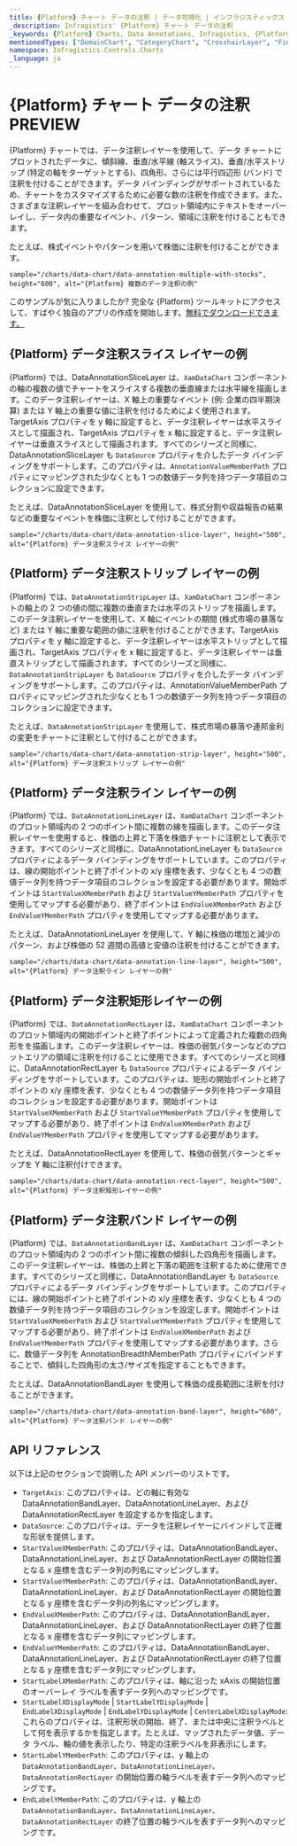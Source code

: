 ```yaml
---
title: {Platform} チャート データの注釈 | データ可視化 | インフラジスティックス
_description: Infragistics' {Platform} チャート データの注釈
_keywords: {Platform} Charts, Data Annotations, Infragistics, {Platform} チャート, データの注釈, インフラジスティックス
mentionedTypes: ["DomainChart", "CategoryChart", "CrosshairLayer", "FinalValueLayer", "CalloutLayer"]
namespace: Infragistics.Controls.Charts
_language: ja
---
```


# {Platform} チャート データの注釈 <label>PREVIEW</label>

{Platform} チャートでは、データ注釈レイヤーを使用して、データ チャートにプロットされたデータに、傾斜線、垂直/水平線 (軸スライス)、垂直/水平ストリップ (特定の軸をターゲットとする)、四角形、さらには平行四辺形 (バンド) で注釈を付けることができます。データ バインディングがサポートされているため、チャートをカスタマイズするために必要な数の注釈を作成できます。また、さまざまな注釈レイヤーを組み合わせて、プロット領域内にテキストをオーバーレイし、データ内の重要なイベント、パターン、領域に注釈を付けることもできます。

たとえば、株式イベントやパターンを用いて株価に注釈を付けることができます。

`sample="/charts/data-chart/data-annotation-multiple-with-stocks", height="600", alt="{Platform} 複数のデータ注釈の例"`

このサンプルが気に入りましたか? 完全な {Platform} ツールキットにアクセスして、すばやく独自のアプリの作成を開始します。<a href="{environment:infragisticsBaseUrl}/products/{ProductSpinal}/download">無料でダウンロードできます。</a>

## {Platform} データ注釈スライス レイヤーの例

{Platform} では、DataAnnotationSliceLayer は、`XamDataChart` コンポーネントの軸の複数の値でチャートをスライスする複数の垂直線または水平線を描画します。このデータ注釈レイヤーは、X 軸上の重要なイベント (例: 企業の四半期決算) または Y 軸上の重要な値に注釈を付けるためによく使用されます。TargetAxis プロパティを y 軸に設定すると、データ注釈レイヤーは水平スライスとして描画され、TargetAxis プロパティを x 軸に設定すると、データ注釈レイヤーは垂直スライスとして描画されます。すべてのシリーズと同様に、DataAnnotationSliceLayer も `DataSource` プロパティを介したデータ バインディングをサポートします。このプロパティは、`AnnotationValueMemberPath` プロパティにマッピングされた少なくとも 1 つの数値データ列を持つデータ項目のコレクションに設定できます。 

たとえば、DataAnnotationSliceLayer を使用して、株式分割や収益報告の結果などの重要なイベントを株価に注釈として付けることができます。

`sample="/charts/data-chart/data-annotation-slice-layer", height="500", alt="{Platform} データ注釈スライス レイヤーの例"`

<div class="divider--half"></div>

## {Platform} データ注釈ストリップ レイヤーの例

{Platform} では、`DataAnnotationStripLayer` は、`XamDataChart` コンポーネントの軸上の 2 つの値の間に複数の垂直または水平のストリップを描画します。このデータ注釈レイヤーを使用して、X 軸にイベントの期間 (株式市場の暴落など) または Y 軸に重要な範囲の値に注釈を付けることができます。TargetAxis プロパティを y 軸に設定すると、データ注釈レイヤーは水平ストリップとして描画され、TargetAxis プロパティを x 軸に設定すると、データ注釈レイヤーは垂直ストリップとして描画されます。すべてのシリーズと同様に、`DataAnnotationStripLayer` も `DataSource` プロパティを介したデータ バインディングをサポートします。このプロパティは、AnnotationValueMemberPath プロパティにマッピングされた少なくとも 1 つの数値データ列を持つデータ項目のコレクションに設定できます。 

たとえば、`DataAnnotationStripLayer` を使用して、株式市場の暴落や連邦金利の変更をチャートに注釈として付けることができます。

`sample="/charts/data-chart/data-annotation-strip-layer", height="500", alt="{Platform} データ注釈ストリップ レイヤーの例"`

<div class="divider--half"></div>

## {Platform} データ注釈ライン レイヤーの例

{Platform} では、`DataAnnotationLineLayer` は、`XamDataChart` コンポーネントのプロット領域内の 2 つのポイント間に複数の線を描画します。このデータ注釈レイヤーを使用すると、株価の上昇と下落を株価チャートに注釈として表示できます。すべてのシリーズと同様に、DataAnnotationLineLayer も `DataSource` プロパティによるデータ バインディングをサポートしています。このプロパティは、線の開始ポイントと終了ポイントの x/y 座標を表す、少なくとも 4 つの数値データ列を持つデータ項目のコレクションを設定する必要があります。開始ポイントは `StartValueXMemberPath` および `StartValueYMemberPath` プロパティを使用してマップする必要があり、終了ポイントは `EndValueXMemberPath` および `EndValueYMemberPath` プロパティを使用してマップする必要があります。

たとえば、DataAnnotationLineLayer を使用して、Y 軸に株価の増加と減少のパターン、および株価の 52 週間の高値と安値の注釈を付けることができます。

`sample="/charts/data-chart/data-annotation-line-layer", height="500", alt="{Platform} データ注釈ライン レイヤーの例"`

<div class="divider--half"></div>

## {Platform} データ注釈矩形レイヤーの例

{Platform} では、`DataAnnotationRectLayer` は、`XamDataChart` コンポーネントのプロット領域内の開始ポイントと終了ポイントによって定義された複数の四角形をを描画します。このデータ注釈レイヤーは、株価の弱気パターンなどのプロットエリアの領域に注釈を付けることに使用できます。すべてのシリーズと同様に、DataAnnotationRectLayer も `DataSource` プロパティによるデータ バインディングをサポートしています。このプロパティは、矩形の開始ポイントと終了ポイントの x/y 座標を表す、少なくとも 4 つの数値データ列を持つデータ項目のコレクションを設定する必要があります。開始ポイントは `StartValueXMemberPath` および `StartValueYMemberPath` プロパティを使用してマップする必要があり、終了ポイントは `EndValueXMemberPath` および `EndValueYMemberPath` プロパティを使用してマップする必要があります。

たとえば、DataAnnotationRectLayer を使用して、株価の弱気パターンとギャップを Y 軸に注釈付けできます。

`sample="/charts/data-chart/data-annotation-rect-layer", height="500", alt="{Platform} データ注釈矩形レイヤーの例"`

<div class="divider--half"></div>

## {Platform} データ注釈バンド レイヤーの例

{Platform} では、`DataAnnotationBandLayer` は、`XamDataChart` コンポーネントのプロット領域内の 2 つのポイント間に複数の傾斜した四角形を描画します。このデータ注釈レイヤーは、株価の上昇と下落の範囲を注釈するために使用できます。すべてのシリーズと同様に、DataAnnotationBandLayer も `DataSource` プロパティによるデータ バインディングをサポートしています。このプロパティには、線の開始ポイントと終了ポイントの x/y 座標を表す、少なくとも 4 つの数値データ列を持つデータ項目のコレクションを設定します。開始ポイントは `StartValueXMemberPath` および `StartValueYMemberPath` プロパティを使用してマップする必要があり、終了ポイントは `EndValueXMemberPath` および `EndValueYMemberPath` プロパティを使用してマップする必要があります。さらに、数値データ列を AnnotationBreadthMemberPath プロパティにバインドすることで、傾斜した四角形の太さ/サイズを指定することもできます。

たとえば、DataAnnotationBandLayer を使用して株価の成長範囲に注釈を付けることができます。

`sample="/charts/data-chart/data-annotation-band-layer", height="600", alt="{Platform} データ注釈バンド レイヤーの例"`

<div class="divider--half"></div>

## API リファレンス

以下は上記のセクションで説明した API メンバーのリストです。

- `TargetAxis`: このプロパティは、どの軸に有効な DataAnnotationBandLayer、DataAnnotationLineLayer、および DataAnnotationRectLayer を設定するかを指定します。
- `DataSource`: このプロパティは、データを注釈レイヤーにバインドして正確な形状を提供します。
- `StartValueXMemberPath`: このプロパティは、DataAnnotationBandLayer、DataAnnotationLineLayer、および DataAnnotationRectLayer の開始位置となる x 座標を含むデータ列の列名にマッピングします。
- `StartValueYMemberPath`: このプロパティは、DataAnnotationBandLayer、DataAnnotationLineLayer、および DataAnnotationRectLayer の開始位置となる y 座標を含むデータ列の列名にマッピングします。
- `EndValueXMemberPath`: このプロパティは、DataAnnotationBandLayer、DataAnnotationLineLayer、および DataAnnotationRectLayer の終了位置となる x 座標を含むデータ列にマッピングします。
- `EndValueYMemberPath`: このプロパティは、DataAnnotationBandLayer、DataAnnotationLineLayer、および DataAnnotationRectLayer の終了位置となる y 座標を含むデータ列にマッピングします。
- `StartLabelXMemberPath`: このプロパティは、軸に沿った xAxis の開始位置のオーバーレイ ラベルを表すデータ列へのマッピングです。
- `StartLabelXDisplayMode` | `StartLabelYDisplayMode` | `EndLabelXDisplayMode` | `EndLabelYDisplayMode` | `CenterLabelXDisplayMode`: これらのプロパティは、注釈形状の開始、終了、または中央に注釈ラベルとして何を表示するかを指定します。たとえば、マップされたデータ値、データ ラベル、軸の値を表示したり、特定の注釈ラベルを非表示にします。
- `StartLabelYMemberPath`: このプロパティは、y 軸上の `DataAnnotationBandLayer`、`DataAnnotationLineLayer`、`DataAnnotationRectLayer` の開始位置の軸ラベルを表すデータ列へのマッピングです。
- `EndLabelYMemberPath`: このプロパティは、y 軸上の `DataAnnotationBandLayer`、`DataAnnotationLineLayer`、`DataAnnotationRectLayer` の終了位置の軸ラベルを表すデータ列へのマッピングです。

